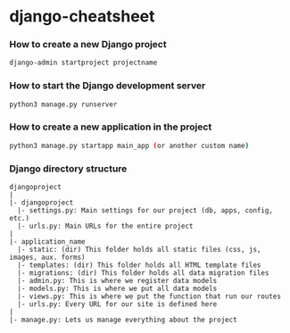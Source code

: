 # django-cheatsheet

### How to create a new Django project
```bash
django-admin startproject projectname
```

### How to start the Django development server
```bash
python3 manage.py runserver
```

### How to create a new application in the project
```bash
python3 manage.py startapp main_app (or another custom name)
```

### Django directory structure
```
djangoproject
|
|- djangoproject
  |- settings.py: Main settings for our project (db, apps, config, etc.)
  |- urls.py: Main URLs for the entire project
|
|- application_name
  |- static: (dir) This folder holds all static files (css, js, images, aux. forms)
  |- templates: (dir) This folder holds all HTML template files
  |- migrations: (dir) This folder holds all data migration files
  |- admin.py: This is where we register data models
  |- models.py: This is where we put all data models
  |- views.py: This is where we put the function that run our routes
  |- urls.py: Every URL for our site is defined here
|
|- manage.py: Lets us manage everything about the project
```
